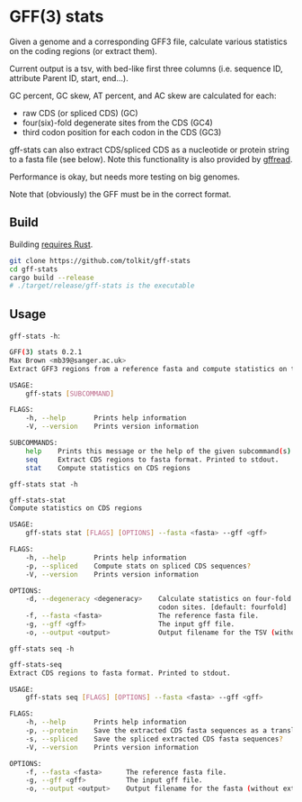 # GFF(3) stats

Given a genome and a corresponding GFF3 file, calculate various statistics on the coding regions (or extract them).

Current output is a tsv, with bed-like first three columns (i.e. sequence ID, attribute Parent ID, start, end...).

GC percent, GC skew, AT percent, and AC skew are calculated for each:
- raw CDS (or spliced CDS) (GC)
- four(six)-fold degenerate sites from the CDS (GC4)
- third codon position for each codon in the CDS (GC3)

gff-stats can also extract CDS/spliced CDS as a nucleotide or protein string to a fasta file (see below). Note this functionality is also provided by <a href="https://github.com/gpertea/gffread">gffread</a>.

Performance is okay, but needs more testing on big genomes.

Note that (obviously) the GFF must be in the correct format.

## Build

Building <a href="https://www.rust-lang.org/tools/install">requires Rust</a>. 

```bash
git clone https://github.com/tolkit/gff-stats
cd gff-stats
cargo build --release
# ./target/release/gff-stats is the executable
```

## Usage

`gff-stats -h`:

```bash
GFF(3) stats 0.2.1
Max Brown <mb39@sanger.ac.uk>
Extract GFF3 regions from a reference fasta and compute statistics on them.

USAGE:
    gff-stats [SUBCOMMAND]

FLAGS:
    -h, --help       Prints help information
    -V, --version    Prints version information

SUBCOMMANDS:
    help    Prints this message or the help of the given subcommand(s)
    seq     Extract CDS regions to fasta format. Printed to stdout.
    stat    Compute statistics on CDS regions
```

`gff-stats stat -h`

```bash
gff-stats-stat 
Compute statistics on CDS regions

USAGE:
    gff-stats stat [FLAGS] [OPTIONS] --fasta <fasta> --gff <gff>

FLAGS:
    -h, --help       Prints help information
    -p, --spliced    Compute stats on spliced CDS sequences?
    -V, --version    Prints version information

OPTIONS:
    -d, --degeneracy <degeneracy>    Calculate statistics on four-fold or six-fold (in addition to four-fold) degenerate
                                     codon sites. [default: fourfold]  [values: fourfold, sixfold]
    -f, --fasta <fasta>              The reference fasta file.
    -g, --gff <gff>                  The input gff file.
    -o, --output <output>            Output filename for the TSV (without extension). [default: gff-stat]
```

`gff-stats seq -h` 

```bash 
gff-stats-seq 
Extract CDS regions to fasta format. Printed to stdout.

USAGE:
    gff-stats seq [FLAGS] [OPTIONS] --fasta <fasta> --gff <gff>

FLAGS:
    -h, --help       Prints help information
    -p, --protein    Save the extracted CDS fasta sequences as a translated protein?
    -s, --spliced    Save the spliced extracted CDS fasta sequences?
    -V, --version    Prints version information

OPTIONS:
    -f, --fasta <fasta>      The reference fasta file.
    -g, --gff <gff>          The input gff file.
    -o, --output <output>    Output filename for the fasta (without extension). [default: gff-stat]
```